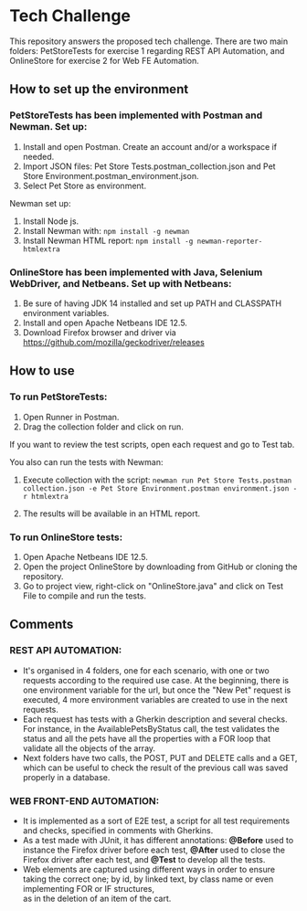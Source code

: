 # Tech Challenge

This repository answers the proposed tech challenge. There are two main folders: PetStoreTests for exercise 1 regarding REST API Automation, and OnlineStore for
exercise 2 for Web FE Automation.

## How to set up the environment

### PetStoreTests has been implemented with Postman and Newman. Set up:

1. Install and open Postman. Create an account and/or a workspace if needed.
2. Import JSON files: Pet Store Tests.postman_collection.json and Pet Store Environment.postman_environment.json.
3. Select Pet Store as environment.

Newman set up:

1. Install Node js.
2. Install Newman with: 
`npm install -g newman`
3. Install Newman HTML report: 
`npm install -g newman-reporter-htmlextra`

### OnlineStore has been implemented with Java, Selenium WebDriver, and Netbeans. Set up with Netbeans:

1. Be sure of having JDK 14 installed and set up PATH and CLASSPATH environment variables.
2. Install and open Apache Netbeans IDE 12.5.
3. Download Firefox browser and driver via https://github.com/mozilla/geckodriver/releases

## How to use

### To run PetStoreTests:

1. Open Runner in Postman.
2. Drag the collection folder and click on run.

If you want to review the test scripts, open each request and go to Test tab.

You also can run the tests with Newman:

1. Execute collection with the script: 
`newman run Pet Store Tests.postman collection.json -e Pet Store Environment.postman environment.json -r htmlextra`

2. The results will be available in an HTML report. 


### To run OnlineStore tests:

1. Open Apache Netbeans IDE 12.5. 
2. Open the project OnlineStore by downloading from GitHub or cloning the repository.
3. Go to project view, right-click on "OnlineStore.java" and click on Test File to compile and run the tests.

## Comments
### REST API AUTOMATION:

- It's organised in 4 folders, one for each scenario, with one or two requests according to the required use case. 
At the beginning, there is one environment variable for the url, but once the "New Pet" request is executed, 4 more environment variables are created to use in the next requests.
- Each request has tests with a Gherkin description and several checks. For instance, in the AvailablePetsByStatus call, the test validates the status and all the pets have all the properties with a FOR loop that validate all the objects of the array.
- Next folders have two calls, the POST, PUT and DELETE calls and a GET, which can be useful to check the result of the previous call was saved properly in a database.

### WEB FRONT-END AUTOMATION:

- It is implemented as a sort of E2E test, a script for all test requirements and checks, specified in comments with Gherkins. 
- As a test made with JUnit, it has different annotations: **@Before** used to instance the Firefox driver before each test, **@After** used to close the Firefox driver after each test, and **@Test** to develop all the tests. 
- Web elements are captured using different ways in order to ensure taking the correct one; by id, by linked text, by class name or even implementing FOR or IF structures,  
as in the deletion of an item of the cart.


